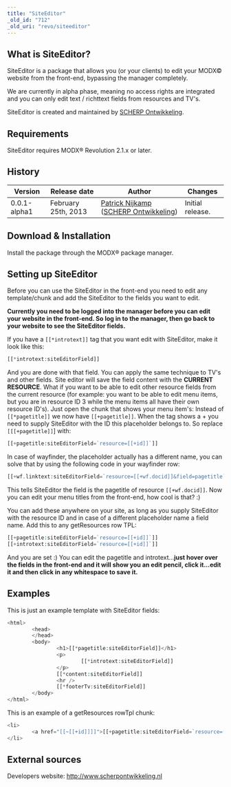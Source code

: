 ```yaml
---
title: "SiteEditor"
_old_id: "712"
_old_uri: "revo/siteeditor"
---
```


## What is SiteEditor?

SiteEditor is a package that allows you (or your clients) to edit your MODX© website from the front-end, bypassing the manager completely.

We are currently in alpha phase, meaning no access rights are integrated and you can only edit text / richttext fields from resources and TV's.

SiteEditor is created and maintained by [SCHERP Ontwikkeling](http://www.scherpontwikkeling.nl).

## Requirements

SiteEditor requires MODX® Revolution 2.1.x or later.

## History

| Version      | Release date        | Author                                                                                                                                      | Changes          |
| ------------ | ------------------- | ------------------------------------------------------------------------------------------------------------------------------------------- | ---------------- |
| 0.0.1-alpha1 | February 25th, 2013 | [Patrick Nijkamp](http://www.scherpontwikkeling.nl/over-ons/patrick-nijkamp.html) ([SCHERP Ontwikkeling](http://www.scherpontwikkeling.nl)) | Initial release. |

## Download & Installation

Install the package through the MODX® package manager.

## Setting up SiteEditor

Before you can use the SiteEditor in the front-end you need to edit any template/chunk and add the SiteEditor to the fields you want to edit.

**Currently you need to be logged into the manager before you can edit your website in the front-end. So log in to the manager, then go back to your website to see the SiteEditor fields.**

If you have a `[[*introtext]]` tag that you want edit with SiteEditor, make it look like this:

``` php
[[*introtext:siteEditorField]]
```

And you are done with that field. You can apply the same technique to TV's and other fields. Site editor will save the field content with the **CURRENT RESOURCE**. What if you want to be able to edit other resource fields from the current resource (for example: you want to be able to edit menu items, but you are in resource ID 3 while the menu items all have their own resource ID's). Just open the chunk that shows your menu item's:
Instead of `[[*pagetitle]]` we now have `[[+pagetitle]]`. When the tag shows a + you need to supply SiteEditor with the ID this placeholder belongs to. So replace `[[[+pagetitle]]`\] with:

``` php
[[+pagetitle:siteEditorField=`resource=[[+id]]`]]
```

In case of wayfinder, the placeholder actually has a different name, you can solve that by using the following code in your wayfinder row:

``` php
[[+wf.linktext:siteEditorField=`resource=[[+wf.docid]]&field=pagetitle`]]
```

This tells SiteEditor the field is the pagetitle of resource `[[+wf.docid]]`. Now you can edit your menu titles from the front-end, how cool is that? :)

You can add these anywhere on your site, as long as you supply SiteEditor with the resource ID and in case of a different placeholder name a field name. Add this to any getResources row TPL:

``` php
[[+pagetitle:siteEditorField=`resource=[[+id]]`]]
[[+introtext:siteEditorField=`resource=[[+id]]`]]
```

And you are set :) You can edit the pagetitle and introtext...**just hover over the fields in the front-end and it will show you an edit pencil, click it...edit it and then click in any whitespace to save it.**

## Examples

This is just an example template with SiteEditor fields:

``` php
<html>
        <head>
        </head>
        <body>
                <h1>[[*pagetitle:siteEditorField]]</h1>
                <p>
                        [[*introtext:siteEditorField]]
                </p>
                [[*content:siteEditorField]]
                <hr />
                [[*footerTv:siteEditorField]]
        </body>
</html>
```

This is an example of a getResources rowTpl chunk:

``` php
<li>
        <a href="[[~[[+id]]]]">[[+pagetitle:siteEditorField=`resource=[[+id]]`]]</a>
</li>
```

## External sources

Developers website: <http://www.scherpontwikkeling.nl>
